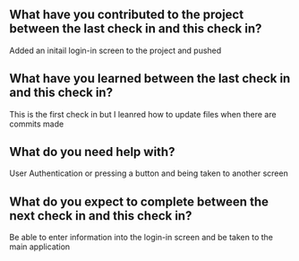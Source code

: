 ## What have you contributed to the project between the last check in and this check in?
Added an initail login-in screen to the project and pushed
## What have you learned between the last check in and this check in?
This is the first check in but I leanred how to update files when there are commits made
## What do you need help with?
User Authentication or pressing a button and being taken to another screen
## What do you expect to complete between the next check in and this check in?
Be able to enter information into the login-in screen and be taken to the main application
